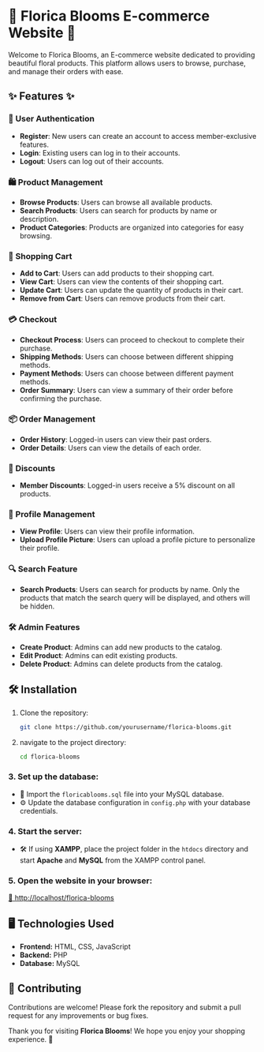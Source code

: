 # 🌸 Florica Blooms E-commerce Website 🌸

Welcome to Florica Blooms, an E-commerce website dedicated to providing beautiful floral products. This platform allows users to browse, purchase, and manage their orders with ease.

## ✨ Features ✨

### 🔐 User Authentication
- **Register**: New users can create an account to access member-exclusive features.
- **Login**: Existing users can log in to their accounts.
- **Logout**: Users can log out of their accounts.

### 🛍️ Product Management
- **Browse Products**: Users can browse all available products.
- **Search Products**: Users can search for products by name or description.
- **Product Categories**: Products are organized into categories for easy browsing.

### 🛒 Shopping Cart
- **Add to Cart**: Users can add products to their shopping cart.
- **View Cart**: Users can view the contents of their shopping cart.
- **Update Cart**: Users can update the quantity of products in their cart.
- **Remove from Cart**: Users can remove products from their cart.

### 💳 Checkout
- **Checkout Process**: Users can proceed to checkout to complete their purchase.
- **Shipping Methods**: Users can choose between different shipping methods.
- **Payment Methods**: Users can choose between different payment methods.
- **Order Summary**: Users can view a summary of their order before confirming the purchase.

### 📦 Order Management
- **Order History**: Logged-in users can view their past orders.
- **Order Details**: Users can view the details of each order.

### 💸 Discounts
- **Member Discounts**: Logged-in users receive a 5% discount on all products.

### 👤 Profile Management
- **View Profile**: Users can view their profile information.
- **Upload Profile Picture**: Users can upload a profile picture to personalize their profile.

### 🔍 Search Feature
- **Search Products**: Users can search for products by name. Only the products that match the search query will be displayed, and others will be hidden.

### 🛠️ Admin Features
- **Create Product**: Admins can add new products to the catalog.
- **Edit Product**: Admins can edit existing products.
- **Delete Product**: Admins can delete products from the catalog.

## 🛠️ Installation

1. Clone the repository:
   ```sh
   git clone https://github.com/yourusername/florica-blooms.git
   
2. navigate to the project directory:
   ```sh
   cd florica-blooms

### 3. Set up the database:
- 📂 Import the `floricablooms.sql` file into your MySQL database.
- ⚙️ Update the database configuration in `config.php` with your database credentials.

### 4. Start the server:
- 🛠️ If using **XAMPP**, place the project folder in the `htdocs` directory and start **Apache** and **MySQL** from the XAMPP control panel.

### 5. Open the website in your browser:
[🔗 http://localhost/florica-blooms](http://localhost/florica-blooms)

## 🖥️ Technologies Used

- **Frontend:** HTML, CSS, JavaScript  
- **Backend:** PHP  
- **Database:** MySQL  

## 🤝 Contributing  
Contributions are welcome! Please fork the repository and submit a pull request for any improvements or bug fixes.  

Thank you for visiting **Florica Blooms**! We hope you enjoy your shopping experience. 🌷  
